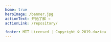 ```yaml
---
home: true
heroImage: /banner.jpg
actionText: 开始了解 →
actionLink: /repository/

footer: MIT Licensed | Copyright © 2019-duziea
---
```

